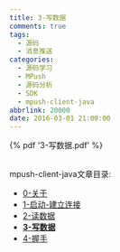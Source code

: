 ```yaml
---
title: 3-写数据
comments: true
tags:
  - 源码
  - 消息推送
categories:
  - 源码学习
  - MPush
  - 源码分析
  - SDK
  - mpush-client-java
abbrlink: 20000
date: 2016-03-01 21:00:00
---
```



{% pdf '3-写数据.pdf' %}


<br>
 mpush-client-java文章目录:

* [0-关于](../0-关于)
* [1-启动-建立连接](../1-启动-建立连接)
* [2-读数据](../2-读数据)
* **[3-写数据](../3-写数据)**
* [4-握手](../4-握手)
